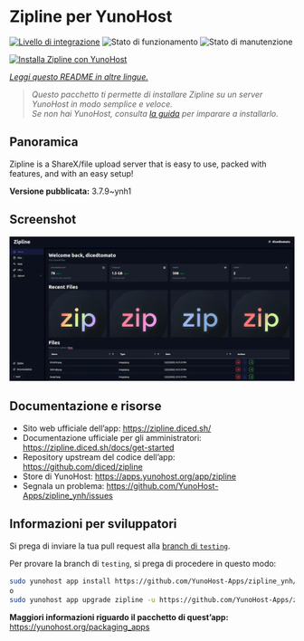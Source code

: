 <!--
N.B.: Questo README è stato automaticamente generato da <https://github.com/YunoHost/apps/tree/master/tools/readme_generator>
NON DEVE essere modificato manualmente.
-->

# Zipline per YunoHost

[![Livello di integrazione](https://dash.yunohost.org/integration/zipline.svg)](https://dash.yunohost.org/appci/app/zipline) ![Stato di funzionamento](https://ci-apps.yunohost.org/ci/badges/zipline.status.svg) ![Stato di manutenzione](https://ci-apps.yunohost.org/ci/badges/zipline.maintain.svg)

[![Installa Zipline con YunoHost](https://install-app.yunohost.org/install-with-yunohost.svg)](https://install-app.yunohost.org/?app=zipline)

*[Leggi questo README in altre lingue.](./ALL_README.md)*

> *Questo pacchetto ti permette di installare Zipline su un server YunoHost in modo semplice e veloce.*  
> *Se non hai YunoHost, consulta [la guida](https://yunohost.org/install) per imparare a installarlo.*

## Panoramica

Zipline is a ShareX/file upload server that is easy to use, packed with features, and with an easy setup! 

**Versione pubblicata:** 3.7.9~ynh1

## Screenshot

![Screenshot di Zipline](./doc/screenshots/screenshot.png)

## Documentazione e risorse

- Sito web ufficiale dell’app: <https://zipline.diced.sh/>
- Documentazione ufficiale per gli amministratori: <https://zipline.diced.sh/docs/get-started>
- Repository upstream del codice dell’app: <https://github.com/diced/zipline>
- Store di YunoHost: <https://apps.yunohost.org/app/zipline>
- Segnala un problema: <https://github.com/YunoHost-Apps/zipline_ynh/issues>

## Informazioni per sviluppatori

Si prega di inviare la tua pull request alla [branch di `testing`](https://github.com/YunoHost-Apps/zipline_ynh/tree/testing).

Per provare la branch di `testing`, si prega di procedere in questo modo:

```bash
sudo yunohost app install https://github.com/YunoHost-Apps/zipline_ynh/tree/testing --debug
o
sudo yunohost app upgrade zipline -u https://github.com/YunoHost-Apps/zipline_ynh/tree/testing --debug
```

**Maggiori informazioni riguardo il pacchetto di quest’app:** <https://yunohost.org/packaging_apps>
